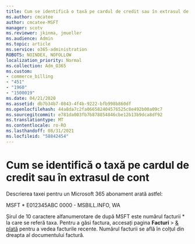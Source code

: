 ```yaml
---
title: Cum se identifică o taxă pe cardul de credit sau în extrasul de cont
ms.author: cmcatee
author: cmcatee-MSFT
manager: scotv
ms.reviewer: jkinma, jmueller
ms.audience: Admin
ms.topic: article
ms.service: o365-administration
ROBOTS: NOINDEX, NOFOLLOW
localization_priority: Normal
ms.collection: Adm_O365
ms.custom:
- commerce_billing
- "451"
- "1960"
- "1500019"
ms.date: 04/21/2020
ms.assetid: db7b34b7-0843-4f4b-9222-bfb998b860df
ms.openlocfilehash: 44a8da7c2fa066582404576525c8e492b00a09c7
ms.sourcegitcommit: e781da003fb7b878854846cbe12b13b9dca8df92
ms.translationtype: MT
ms.contentlocale: ro-RO
ms.lasthandoff: 08/31/2021
ms.locfileid: "58842454"
---
```

# <a name="how-to-identify-a-charge-on-your-credit-card-or-bank-statement"></a>Cum se identifică o taxă pe cardul de credit sau în extrasul de cont

Descrierea taxei pentru un Microsoft 365 abonament arată astfel:
  
MSFT \* E012345ABC 0000 - MSBILL.INFO, WA
  
Șirul de 10 caractere alfanumerotare de după MSFT este numărul facturii \* la care se referă taxa. Pentru a găsi factura, accesați pagina **Facturi** \> [& plată](https://go.microsoft.com/fwlink/p/?linkid=848039) pentru a vedea facturile recente. Numărul facturii se află în colțul din dreapta al documentului factură.
